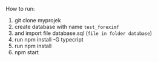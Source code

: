 How to run:

1. git clone myprojek
2. create database with name `test_foreximf`
3. and import file database.sql (`file in folder database`)
4. run npm install -G typecript
5. run npm install
6. npm start
